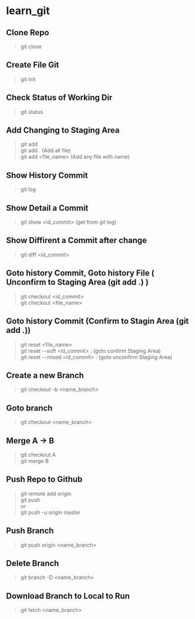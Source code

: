 # learn_git

## Clone Repo
> git clone <link Repo>

## Create File Git
> git init

## Check Status of Working Dir
> git status

## Add Changing to Staging Area
> git add\
> git add . (Add all file)\
> git add <file_name> (Add any file with name)

## Show History Commit
> git log

## Show Detail a Commit
> git show <id_commit> (get from git log)

## Show Diffirent a Commit after change
> git diff <id_commit>

## Goto history Commit, Goto history File ( Unconfirm to Staging Area (git add .) )
> git checkout <id_commit>\
> git checkout <file_name>

## Goto history Commit (Confirm to Stagin Area (git add .))
> git reset <file_name>\
> git reset --soft <id_commit> : (goto confirm Staging Area)\
> git reset --mixed <id_commit> : (goto unconfirm Staging Area)

## Create a new Branch
> git checkout -b <name_branch>

## Goto branch
> git checkout <name_branch>

## Merge A -> B
> git checkout A\
> git merge B

## Push Repo to Github
> git remote add origin <link Repo Github>\
> git push\
> or\
> git push -u origin master

## Push Branch
> git push origin <name_branch>

## Delete Branch
> git branch -D <name_branch>

## Download Branch to Local to Run
> git fetch <name_branch>

